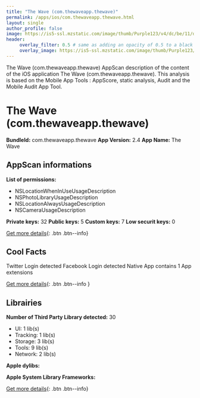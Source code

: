```yaml
---
title: "The Wave (com.thewaveapp.thewave)"
permalink: /apps/ios/com.thewaveapp.thewave.html
layout: single
author_profile: false
image: https://is5-ssl.mzstatic.com/image/thumb/Purple123/v4/dc/be/11/dcbe1117-5520-3421-d7a4-86441c1718c7/AppIcon-0-1x_U007emarketing-0-0-GLES2_U002c0-512MB-sRGB-0-0-0-85-220-0-0-0-10.png/512x512bb.jpg
header: 
     overlay_filter: 0.5 # same as adding an opacity of 0.5 to a black background
     overlay_image: https://is5-ssl.mzstatic.com/image/thumb/Purple123/v4/dc/be/11/dcbe1117-5520-3421-d7a4-86441c1718c7/AppIcon-0-1x_U007emarketing-0-0-GLES2_U002c0-512MB-sRGB-0-0-0-85-220-0-0-0-10.png/512x512bb.jpg
---
```

The Wave (com.thewaveapp.thewave) AppScan description of the content of the iOS application The Wave (com.thewaveapp.thewave). This analysis is based on the Mobile App Tools : AppScore, static analysis, Audit and the Mobile Audit App Tool.

# The Wave (com.thewaveapp.thewave)

**BundleId:** com.thewaveapp.thewave
**App Version:** 2.4
**App Name:** The Wave


## AppScan informations 

**List of permissions:** 
- NSLocationWhenInUseUsageDescription
- NSPhotoLibraryUsageDescription
- NSLocationAlwaysUsageDescription
- NSCameraUsageDescription
  
  
**Private keys:** 32
**Public keys:** 5
**Custom keys:** 7
**Low securit keys:** 0
  
[Get more details](/pricing.html){: .btn .btn--info}

## Cool Facts

Twitter Login detected
Facebook Login detected
Native App
contains 1 App extensions
  
[Get more details](/pricing.html){: .btn .btn--info }

## Librairies 
**Number of Third Party Library detected:** 30
- UI: 1 lib(s)
- Tracking: 1 lib(s)
- Storage: 3 lib(s)
- Tools: 9 lib(s)
- Network: 2 lib(s)


**Apple dylibs:**


**Apple System Library Frameworks:**


  
[Get more details](/pricing.html){: .btn .btn--info}

